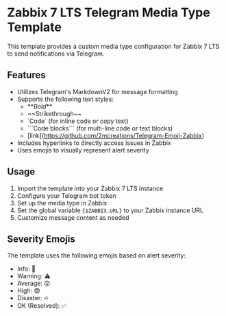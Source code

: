 # Zabbix 7 LTS Telegram Media Type Template

This template provides a custom media type configuration for Zabbix 7 LTS to send notifications via Telegram.

## Features

- Utilizes Telegram's MarkdownV2 for message formatting
- Supports the following text styles:
  - \*\**Bold***
  - \~~Strikethrough~~
  - \`Code` (for inline code or copy text)
  - \```Code blocks``` (for multi-line code or text blocks)
  - \[link](https://github.com/2mcreations/Telegram-Emoji-Zabbix)
- Includes hyperlinks to directly access issues in Zabbix
- Uses emojis to visually represent alert severity

## Usage

1. Import the template into your Zabbix 7 LTS instance
2. Configure your Telegram bot token
3. Set up the media type in Zabbix
4. Set the global variable `{$ZABBIX.URL}` to your Zabbix instance URL
5. Customize message content as needed

## Severity Emojis

The template uses the following emojis based on alert severity:

- Info: 👀
- Warning: ⚠️
- Average: 😲
- High: 😨
- Disaster: 🔥
- OK (Resolved): ✅
